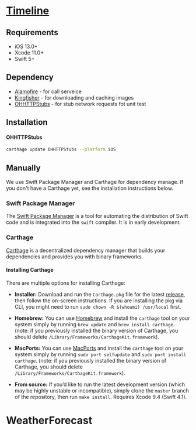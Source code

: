 # [Timeline](https://github.com/Top-Pattarapol/timeline)

## Requirements
 - iOS 13.0+
 - Xcode 11.0+
 - Swift 5+
 
## Dependency
 - [Alamofire](https://github.com/Alamofire/Alamofire) -  for call serveice
 - [Kingfisher](https://github.com/onevcat/Kingfisher) - for downloading and caching images
 - [OHHTTPStubs](https://github.com/AliSoftware/OHHTTPStubs) - for stub network requests fot unit test

## Installation

#### OHHTTPStubs
```sh
carthage update OHHTTPStubs --platform iOS
```

## Manually

We use Swift Package Manager and Carthage for dependency manage. If you don't have a Carthage yet, see the installation instructions below.

### Swift Package Manager

The [Swift Package Manager](https://swift.org/package-manager/) is a tool for automating the distribution of Swift code and is integrated into the `swift` compiler. It is in early development.

### Carthage

[Carthage](https://github.com/Carthage/Carthage) is a decentralized dependency manager that builds your dependencies and provides you with binary frameworks.

#### Installing Carthage
There are multiple options for installing Carthage:
* **Installer:** Download and run the `Carthage.pkg` file for the latest [release](https://github.com/Carthage/Carthage/releases), then follow the on-screen instructions. If you are installing the pkg via CLI, you might need to run `sudo chown -R $(whoami) /usr/local` first.

* **Homebrew:** You can use [Homebrew](http://brew.sh) and install the `carthage` tool on your system simply by running `brew update` and `brew install carthage`. (note: if you previously installed the binary version of Carthage, you should delete `/Library/Frameworks/CarthageKit.framework`).

* **MacPorts:** You can use [MacPorts](https://www.macports.org/) and install the `carthage` tool on your system simply by running `sudo port selfupdate` and `sudo port install carthage`. (note: if you previously installed the binary version of Carthage, you should delete `/Library/Frameworks/CarthageKit.framework`).

* **From source:** If you’d like to run the latest development version (which may be highly unstable or incompatible), simply clone the `master` branch of the repository, then run `make install`. Requires Xcode 9.4 (Swift 4.1).


# WeatherForecast
